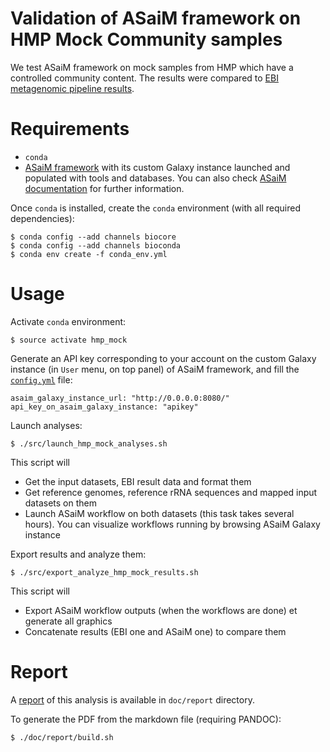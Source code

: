 Validation of ASaiM framework on HMP Mock Community samples
==========================================================

We test ASaiM framework on mock samples from HMP which have a controlled community content. The results were compared to [EBI metagenomic pipeline results](https://www.ebi.ac.uk/metagenomics/projects/SRP004311).

# Requirements

- `conda`
- [ASaiM framework](https://github.com/ASaiM/framework) with its custom Galaxy instance launched and populated with tools and databases. You can also check [ASaiM documentation](http://asaim.readthedocs.org/en/latest/framework/index.html) for further information.

Once `conda` is installed, create the `conda` environment (with all required dependencies):

```
$ conda config --add channels biocore
$ conda config --add channels bioconda
$ conda env create -f conda_env.yml
```

# Usage

Activate `conda` environment:

```
$ source activate hmp_mock
```

Generate an API key corresponding to your account on the custom Galaxy instance (in `User` menu, on top panel) of ASaiM framework, and fill the [`config.yml`](config.yml) file:

```
asaim_galaxy_instance_url: "http://0.0.0.0:8080/"
api_key_on_asaim_galaxy_instance: "apikey"
```

Launch analyses:

```
$ ./src/launch_hmp_mock_analyses.sh
```

This script will

- Get the input datasets, EBI result data and format them
- Get reference genomes, reference rRNA sequences and mapped input datasets on them
- Launch ASaiM workflow on both datasets (this task takes several hours). You can visualize workflows running by browsing ASaiM Galaxy instance

Export results and analyze them:

```
$ ./src/export_analyze_hmp_mock_results.sh
```

This script will

- Export ASaiM workflow outputs (when the workflows are done) et generate all graphics
- Concatenate results (EBI one and ASaiM one) to compare them

# Report

A [report](doc/report/report.pdf) of this analysis is available in `doc/report` directory.

To generate the PDF from the markdown file (requiring PANDOC):

```
$ ./doc/report/build.sh
```
